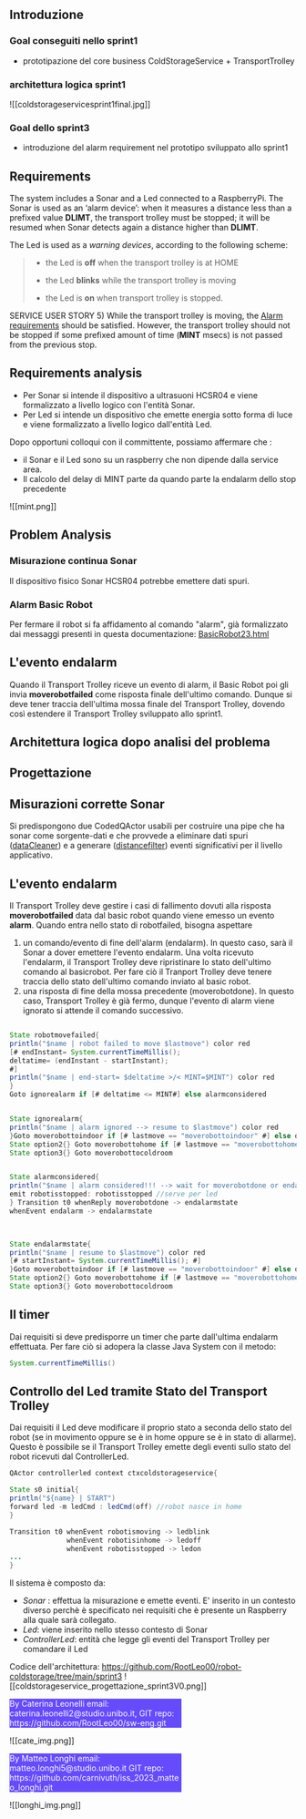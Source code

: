 
## Introduzione
### Goal conseguiti nello sprint1
- prototipazione del core business ColdStorageService + TransportTrolley
### architettura logica sprint1
![[coldstorageservicesprint1final.jpg]]
### Goal dello sprint3
- introduzione del alarm requirement nel prototipo sviluppato allo sprint1


## Requirements

The system includes a Sonar and a Led connected to a RaspberryPi.
The Sonar is used as an ‘alarm device’: when it measures a distance less than a prefixed value **DLIMT**, the transport trolley must be stopped; it will be resumed when Sonar detects again a distance higher than **DLIMT**.

The Led is used as a _warning devices_, according to the following scheme:
> - the Led is **off** when the transport trolley is at HOME
>     
> - the Led **blinks** while the transport trolley is moving
>     
> - the Led is **on** when transport trolley is stopped.

SERVICE USER STORY
5) While the transport trolley is moving, the [Alarm requirements](file:///home/leo/github/sw-eng/issLab23/iss23Material/html/TemaFinale23.html#alarm-requirements) should be satisfied. However, the transport trolley should not be stopped if some prefixed amount of time (**MINT** msecs) is not passed from the previous stop.

## Requirements analysis
- Per Sonar si intende il dispositivo a ultrasuoni HCSR04 e viene formalizzato a livello logico con l'entità Sonar.
- Per Led si intende un dispositivo che emette energia sotto forma di luce e viene formalizzato a livello logico dall'entità Led.


Dopo opportuni colloqui con il committente, possiamo affermare che :
- il Sonar e il Led sono su un raspberry che non dipende dalla service area.
- Il calcolo del delay di MINT parte da quando parte la endalarm dello stop precedente

![[mint.png]]



## Problem Analysis

### Misurazione continua Sonar
Il dispositivo fisico Sonar HCSR04 potrebbe emettere dati spuri.

### Alarm Basic Robot
Per fermare il robot si fa affidamento al comando "alarm", già formalizzato dai messaggi presenti in questa documentazione: [BasicRobot23.html](file:///home/leo/github/sw-eng/issLab23/iss23Material/html/BasicRobot23.html#basicrobot23-messaggi)

## L'evento endalarm
Quando il Transport Trolley riceve un evento di alarm, il Basic Robot poi gli invia **moverobotfailed** come risposta finale dell'ultimo comando. Dunque si deve tener traccia dell'ultima mossa finale del Transport Trolley, dovendo così estendere il Transport Trolley sviluppato allo sprint1.


## Architettura logica dopo analisi del problema

## Progettazione

## Misurazioni corrette Sonar
Si predispongono due CodedQActor usabili per costruire una pipe che ha sonar come sorgente-dati e che provvede a eliminare dati spuri ([dataCleaner]()) e a generare ([distancefilter]()) eventi significativi per il livello applicativo.

## L'evento endalarm
Il Transport Trolley deve gestire i casi di fallimento dovuti alla risposta **moverobotfailed** data dal basic robot quando viene emesso un evento **alarm**.
Quando entra nello stato di robotfailed, bisogna aspettare 
1) un comando/evento di fine dell'alarm (endalarm). In questo caso, sarà il Sonar a dover emettere l'evento endalarm. Una volta ricevuto l'endalarm, il Transport Trolley deve ripristinare lo stato dell'ultimo comando al basicrobot. Per fare ciò il Tranport Trolley deve tenere traccia dello stato dell'ultimo comando inviato al basic robot. 
2) una risposta di fine della mossa precedente (moverobotdone). In questo caso, Transport Trolley è già fermo, dunque l'evento di alarm viene ignorato si attende il comando successivo.

``` Java

State robotmovefailed{
println("$name | robot failed to move $lastmove") color red
[# endInstant= System.currentTimeMillis();
deltatime= (endInstant - startInstant);
#]
println("$name | end-start= $deltatime >/< MINT=$MINT") color red
}
Goto ignorealarm if [# deltatime <= MINT#] else alarmconsidered


State ignorealarm{
println("$name | alarm ignored --> resume to $lastmove") color red
}Goto moverobottoindoor if [# lastmove == "moverobottoindoor" #] else option2
State option2{} Goto moverobottohome if [# lastmove == "moverobottohome" #] else option3
State option3{} Goto moverobottocoldroom


State alarmconsidered{
println("$name | alarm considered!!! --> wait for moverobotdone or endalarm") color red
emit robotisstopped: robotisstopped //serve per led
} Transition t0 whenReply moverobotdone -> endalarmstate
whenEvent endalarm -> endalarmstate

  

State endalarmstate{
println("$name | resume to $lastmove") color red
[# startInstant= System.currentTimeMillis(); #]
}Goto moverobottoindoor if [# lastmove == "moverobottoindoor" #] else option2
State option2{} Goto moverobottohome if [# lastmove == "moverobottohome" #] else option3
State option3{} Goto moverobottocoldroom

```

## Il timer 
Dai requisiti si deve predisporre un timer che parte dall'ultima endalarm effettuata. Per fare ciò si adopera la classe Java System con il metodo:

``` Java
System.currentTimeMillis()
```


## Controllo del Led tramite Stato del Transport Trolley
Dai requisiti il Led deve modificare il proprio stato a seconda dello stato del robot (se in movimento oppure se è in home oppure se è in stato di allarme). Questo è possibile se il Transport Trolley emette degli eventi sullo stato del robot ricevuti dal ControllerLed.

``` Java
QActor controllerled context ctxcoldstorageservice{

State s0 initial{
println("${name} | START")
forward led -m ledCmd : ledCmd(off) //robot nasce in home
}

Transition t0 whenEvent robotismoving -> ledblink
			  whenEvent robotisinhome -> ledoff
		      whenEvent robotisstopped -> ledon
...
}
```


Il sistema è composto da:
  - *Sonar* : effettua la misurazione e emette eventi. E' inserito in un contesto diverso perchè è specificato nei requisiti che è presente un Raspberry alla quale sarà collegato.
  - *Led*: viene inserito nello stesso contesto di Sonar
  - *ControllerLed*: entità che legge gli eventi del Transport Trolley per comandare il Led

Codice dell'architettura:  https://github.com/RootLeo00/robot-coldstorage/tree/main/sprint3
![[coldstorageservice_progettazione_sprint3V0.png]]


<div style="background-color:rgba(86, 56, 253, 0.9); width:60%;text-align:left;color:white">
        By Caterina Leonelli email: caterina.leonelli2@studio.unibo.it,
        GIT repo: https://github.com/RootLeo00/sw-eng.git
    </div>

![[cate_img.png]]

<div style="background-color:rgba(86, 56, 253, 0.9); width:60%;text-align:left;color:white">
By Matteo Longhi email: matteo.longhi5@studio.unibo.it
GIT repo: https://github.com/carnivuth/iss_2023_matteo_longhi.git
</div>


![[longhi_img.png]]